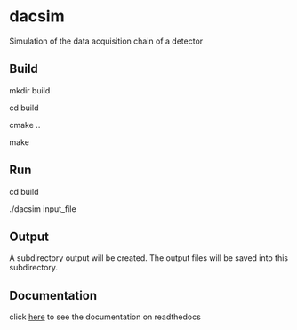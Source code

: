 dacsim
======

Simulation of the data acquisition chain of a detector


Build
-----

mkdir build

cd build

cmake ..

make

Run
---

cd build

./dacsim input_file


Output
------

A subdirectory output will be created.
The output files will be saved into this subdirectory.

Documentation
-------------

click [here](https://dacsim.readthedocs.org) to see the documentation on readthedocs

